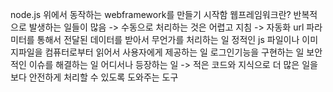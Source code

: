 node.js 위에서 동작하는 webframework를 만들기 시작함
웹프레임워크란?
반복적으로 발생하는 일들이 많음 -> 수동으로 처리하는 것은 어렵고 지침 -> 자동화
url 파라미터를 통해서 전달된 데이터를 받아서 무언가를 처리하는 일
정적인 js 파일이나 이미지파일을 컴퓨터로부터 읽어서 사용자에게 제공하는 일
로그인기능을 구현하는 일
보안적인 이슈를 해결하는 일
어디서나 등장하는 일 -> 적은 코드와 지식으로 더 많은 일을 보다 안전하게 처리할 수 있도록 도와주는 도구

